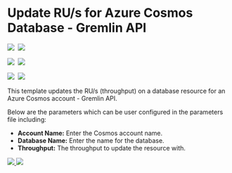 # Update RU/s for Azure Cosmos Database - Gremlin API

<IMG SRC="https://azbotstorage.blob.core.windows.net/badges/101-cosmosdb-gremlin-database-ru-update/PublicLastTestDate.svg" />&nbsp;
<IMG SRC="https://azbotstorage.blob.core.windows.net/badges/101-cosmosdb-gremlin-database-ru-update/PublicDeployment.svg" />&nbsp;

<IMG SRC="https://azbotstorage.blob.core.windows.net/badges/101-cosmosdb-gremlin-database-ru-update/FairfaxLastTestDate.svg" />&nbsp;
<IMG SRC="https://azbotstorage.blob.core.windows.net/badges/101-cosmosdb-gremlin-database-ru-update/FairfaxDeployment.svg" />&nbsp;

<IMG SRC="https://azbotstorage.blob.core.windows.net/badges/101-cosmosdb-gremlin-database-ru-update/BestPracticeResult.svg" />&nbsp;
<IMG SRC="https://azbotstorage.blob.core.windows.net/badges/101-cosmosdb-gremlin-database-ru-update/CredScanResult.svg" />&nbsp;

This template updates the RU/s (throughput) on a database resource for an Azure Cosmos account - Gremlin API.

Below are the parameters which can be user configured in the parameters file including:

- **Account Name:** Enter the Cosmos account name.
- **Database Name:** Enter the name for the database.
- **Throughput:** The throughput to update the resource with.

<a href="https://portal.azure.com/#create/Microsoft.Template/uri/https%3A%2F%2Fraw.githubusercontent.com%2FAzure%2Fazure-quickstart-templates%2Fmaster%2F101-cosmosdb-gremlin-database-ru-update%2Fazuredeploy.json" target="_blank">
    <img src="http://azuredeploy.net/deploybutton.png"/>
</a>
<a href="http://armviz.io/#/?load=https%3A%2F%2Fraw.githubusercontent.com%2FAzure%2Fazure-quickstart-templates%2Fmaster%2F101-cosmosdb-gremlin-database-ru-update%2Fazuredeploy.json" target="_blank">
    <img src="http://armviz.io/visualizebutton.png"/>
</a>

